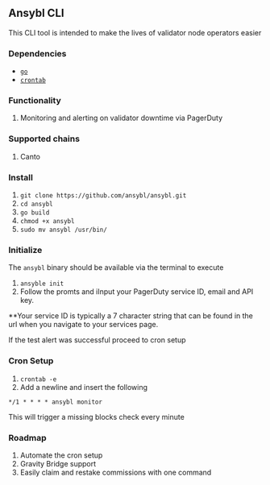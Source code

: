 ## Ansybl CLI

This CLI tool is intended to make the lives of validator node operators easier

### Dependencies

- [`go`](https://go.dev/doc/install)
- [`crontab`](https://www.adminschoice.com/crontab-quick-reference)
### Functionality

1) Monitoring and alerting on validator downtime via PagerDuty

### Supported chains

1) Canto

### Install

1) `git clone https://github.com/ansybl/ansybl.git`
2) `cd ansybl`
3) `go build`
4) `chmod +x ansybl`
5) `sudo mv ansybl /usr/bin/`

### Initialize

The `ansybl` binary should be available via the terminal to execute

1) `ansyble init`
2) Follow the promts and iInput your PagerDuty service ID, email and API key.

**Your service ID is typically a 7 character string that can be found in the url when you navigate to your services page.

If the test alert was successful proceed to cron setup

### Cron Setup

1) `crontab -e`
2) Add a newline and insert the following

`*/1 * * * * ansybl monitor`

This will trigger a missing blocks check every minute

### Roadmap

1) Automate the cron setup
2) Gravity Bridge support
3) Easily claim and restake commissions with one command
